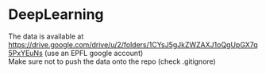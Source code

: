 # DeepLearning

The data is available at https://drive.google.com/drive/u/2/folders/1CYsJ5gJkZWZAXJ1oQgUpGX7q5PxYEuNs (use an EPFL google account)  
Make sure not to push the data onto the repo (check .gitignore)
